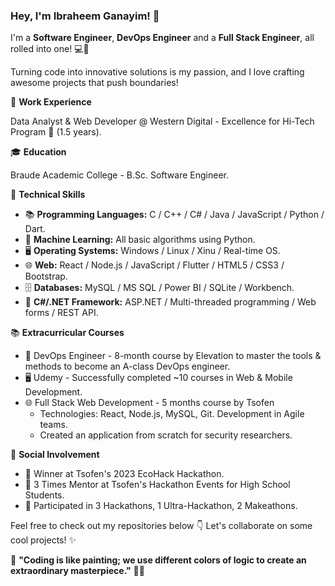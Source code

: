 ### Hey, I'm Ibraheem Ganayim! 🌟



I'm a **Software Engineer**, **DevOps Engineer** and a **Full Stack Engineer**, all rolled into one! 💻🚀

Turning code into innovative solutions is my passion, and I love crafting awesome projects that push boundaries!



💼 **Work Experience**


Data Analyst & Web Developer @ Western Digital - Excellence for Hi-Tech Program 🚀 (1.5 years).

🎓 **Education**


Braude Academic College - B.Sc. Software Engineer.


💪 **Technical Skills**

- 📚 **Programming Languages:** C / C++ / C# / Java / JavaScript / Python / Dart.
- 🤖 **Machine Learning:** All basic algorithms using Python.
- 🖥️ **Operating Systems:** Windows / Linux / Xinu / Real-time OS.
- 🌐 **Web:** React / Node.js / JavaScript / Flutter / HTML5 / CSS3 / Bootstrap.
- 🗄️ **Databases:** MySQL / MS SQL / Power BI / SQLite / Workbench.
- 🔧 **C#/.NET Framework:** ASP.NET / Multi-threaded programming / Web forms / REST API.

📚 **Extracurricular Courses**

- 🚀 DevOps Engineer - 8-month course by Elevation to master the tools & methods to become an A-class DevOps engineer.
- 🖥️ Udemy - Successfully completed ~10 courses in Web & Mobile Development.
- 🌐 Full Stack Web Development - 5 months course by Tsofen
  - Technologies: React, Node.js, MySQL, Git. Development in Agile teams.
  - Created an application from scratch for security researchers.

🎉 **Social Involvement**

- 🥇 Winner at Tsofen's 2023 EcoHack Hackathon.
- 🤝 3 Times Mentor at Tsofen's Hackathon Events for High School Students.
- 🚀 Participated in 3 Hackathons, 1 Ultra-Hackathon, 2 Makeathons.


Feel free to check out my repositories below 👇 Let's collaborate on some cool projects! ✨

🚀 **"Coding is like painting; we use different colors of logic to create an extraordinary masterpiece."** 🎨🎉
